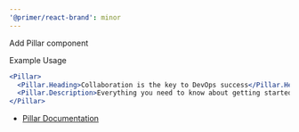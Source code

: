 ```yaml
---
'@primer/react-brand': minor
---
```


Add Pillar component

Example Usage

```jsx live
<Pillar>
  <Pillar.Heading>Collaboration is the key to DevOps success</Pillar.Heading>
  <Pillar.Description>Everything you need to know about getting started with GitHub Actions.</Pillar.Description>
</Pillar>
```

- [Pillar Documentation](https://primer.style/brand/components/Pillar)
